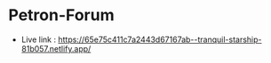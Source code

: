 # Petron-Forum
- Live link : https://65e75c411c7a2443d67167ab--tranquil-starship-81b057.netlify.app/
